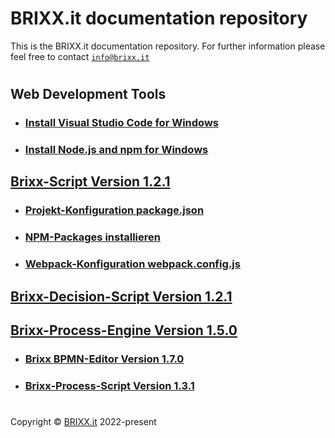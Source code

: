 # BRIXX.it documentation repository

This is the BRIXX.it documentation repository. For further information please feel free to contact [`info@brixx.it`](info@brixx.it)

#

## Web Development Tools

-   ### [Install Visual Studio Code for Windows](./docs/VSCode-install.md)
-   ### [Install Node.js and npm for Windows](./docs/Nodejs-install.md)

## [Brixx-Script Version 1.2.1](./brixx-script/README.md)

-   ### [Projekt-Konfiguration package.json](./docs/NPM-config.md)
-   ### [NPM-Packages installieren](./docs/NPM-install.md)
-   ### [Webpack-Konfiguration webpack.config.js](./docs/Webpack-config.md)

## [Brixx-Decision-Script Version 1.2.1](./brixx-decision-script/README.md)

## [Brixx-Process-Engine Version 1.5.0](./brixx-process-engine/README.md)

-   ### [Brixx BPMN-Editor Version 1.7.0](./brixx-bpmn-editor/README.md)
-   ### [Brixx-Process-Script Version 1.3.1](./brixx-process-script/README.md)


#

Copyright © [BRIXX.it](http://www.brixx.it) 2022-present
